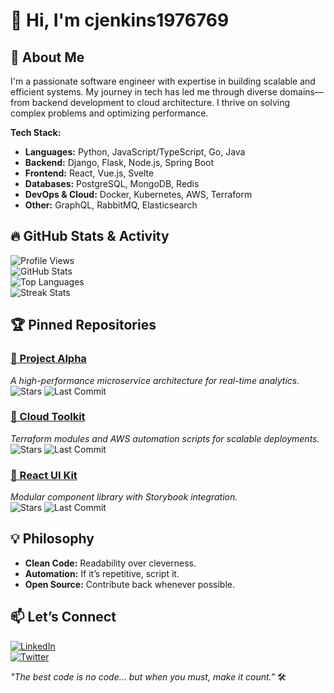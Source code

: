 # 👋 Hi, I'm cjenkins1976769  

## 🚀 About Me  
I'm a passionate software engineer with expertise in building scalable and efficient systems. My journey in tech has led me through diverse domains—from backend development to cloud architecture. I thrive on solving complex problems and optimizing performance.  

**Tech Stack:**  
- **Languages:** Python, JavaScript/TypeScript, Go, Java  
- **Backend:** Django, Flask, Node.js, Spring Boot  
- **Frontend:** React, Vue.js, Svelte  
- **Databases:** PostgreSQL, MongoDB, Redis  
- **DevOps & Cloud:** Docker, Kubernetes, AWS, Terraform  
- **Other:** GraphQL, RabbitMQ, Elasticsearch  

## 🔥 GitHub Stats & Activity  

![Profile Views](https://komarev.com/ghpvc/?username=cjenkins1976769&color=blue&label=PROFILE+VIEWS)  
![GitHub Stats](https://github-readme-stats.vercel.app/api?username=cjenkins1976769&show_icons=true&theme=radical&hide_title=true)  
![Top Languages](https://github-readme-stats.vercel.app/api/top-langs/?username=cjenkins1976769&layout=compact&theme=radical&hide_title=true)  
![Streak Stats](https://github-readme-streak-stats.herokuapp.com/?user=cjenkins1976769&theme=radical)  

## 🏆 Pinned Repositories  

### [🔗 Project Alpha](https://github.com/cjenkins1976769/project-alpha)  
*A high-performance microservice architecture for real-time analytics.*  
![Stars](https://img.shields.io/github/stars/cjenkins1976769/project-alpha?style=flat-square) ![Last Commit](https://img.shields.io/github/last-commit/cjenkins1976769/project-alpha?style=flat-square)  

### [🔗 Cloud Toolkit](https://github.com/cjenkins1976769/cloud-toolkit)  
*Terraform modules and AWS automation scripts for scalable deployments.*  
![Stars](https://img.shields.io/github/stars/cjenkins1976769/cloud-toolkit?style=flat-square) ![Last Commit](https://img.shields.io/github/last-commit/cjenkins1976769/cloud-toolkit?style=flat-square)  

### [🔗 React UI Kit](https://github.com/cjenkins1976769/react-ui-kit)  
*Modular component library with Storybook integration.*  
![Stars](https://img.shields.io/github/stars/cjenkins1976769/react-ui-kit?style=flat-square) ![Last Commit](https://img.shields.io/github/last-commit/cjenkins1976769/react-ui-kit?style=flat-square)  

## 💡 Philosophy  
- **Clean Code:** Readability over cleverness.  
- **Automation:** If it’s repetitive, script it.  
- **Open Source:** Contribute back whenever possible.  

## 📫 Let’s Connect  
[![LinkedIn](https://img.shields.io/badge/LinkedIn-0077B5?style=flat-square&logo=linkedin)](https://linkedin.com/in/cjenkins1976769)  
[![Twitter](https://img.shields.io/badge/Twitter-1DA1F2?style=flat-square&logo=twitter)](https://twitter.com/cjenkins1976769)  

*"The best code is no code… but when you must, make it count."* 🛠️

